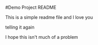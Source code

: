 #Demo Project README

This is a simple readme file
and I love you

telling it again

I hope this isn't much of a problem